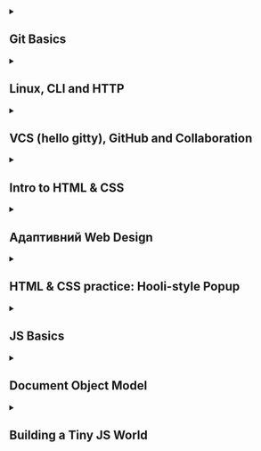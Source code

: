 <!-- <h3><a href="https://luckydnepr.github.io/kottans-frontend/" target="_blank">Мои конспекты можно посмотреть здесь</a></h3> -->
<details>
<summary><h2>Git Basics</h2></summary>
  <details>
  <summary><h3>Мои впечатления О_о</h3></summary>
    <options>
      <ul><h3>Introduction to Git and GitHub & learngitbranching.js.org</h3>
        <h5>Новое для меня...</h5>
        <ul>
          <li>Операции по перемещению веток на определенные коммиты</li>
          <li>Операции копирования коммитов</li>
          <li>Операции слияния коммитов</li>
        </ul>
        <h5>Удивило меня...</h5>
        <ul>
          <li>Методика обращения коммитов (через создание "обратного" коммита</li>
        </ul>
        <h5>Буду использовать...</h5>
        <ul>
          <li>Отмена коммитов</li>
          <li>Операции с ветками</li>
        </ul>
      </ul>
    </options>
  </details>
  <details>
  <summary><h3>Скриншоты прохождения</h3></summary>
      <img src="https://github.com/LuckyDnepr/kottans-frontend/blob/main/task_git_basics/Git-basics-shot_01.png" alt="Introduction to Git and GitHub">
      <img src="https://github.com/LuckyDnepr/kottans-frontend/blob/main/task_git_basics/Git-basics-shot_02.png" alt="Introduction to Git and GitHub">
      <img src="https://github.com/LuckyDnepr/kottans-frontend/blob/main/task_git_basics/learngitbranching.js.org-shot_01.png">
      <img src="https://github.com/LuckyDnepr/kottans-frontend/blob/main/task_git_basics/learngitbranching.js.org-shot_02.png">
   </details>
</details>

<details>
<summary><h2>Linux, CLI and HTTP</h2></summary>
  <details>
  <summary><h3>Мои впечатления О_о</h3></summary>
    <options>
      <ul><h3>Linux, Command Line</h3>
        <h5>Новое для меня...</h5>
        <ul>
          <li>Операторы lpr, lpq, lprm, finger, df, ps aux</li>
        </ul>
        <h5>Удивило меня...</h5>
        <ul>
          <li>Специфика применения оператора "cat"</li>
        </ul>
        <h5>Буду использовать...</h5>
        <ul>
          <li>Думаю пригодятся почти все команды из курса</li>
        </ul>
      </ul>
      <ul><h3>HTTP</h3>
        <h5>Новое для меня...</h5>
        <ul>
          <li>Некоторые аспекты работы HTTP и HTTPS</li>
          <li>Большой объем информации по заголовкам, запросам и сообщениям. Сложно переварить сразу.
          Думаю при работе станет понятно, что и куда. Схоронил в конспекты :).</li>
        </ul>
        <h5>Удивило меня...</h5>
        <ul>
          <li>Специфическая манера изложения материала (очень техническая). Но при медленном прочтении
          и параллельном пользовании Google - не все так страшно, хотя отсутствие полного владения
          всей терминологией усложняет восприятие.</li>
        </ul>
        <h5>Буду использовать...</h5>
        <ul>
          <li>В той или иной степени пригодится вся информация. Законспектировал.</li>
        </ul>
      </ul>
    </options>
  </details>

  <details>
  <summary><h3>Скриншоты прохождения</h3></summary>
      <img src="https://github.com/LuckyDnepr/kottans-frontend/blob/main/task_linux_cli/Linux_CLI_and_HTTP-linux01.png" alt="Linux_CLI_and_HTTP">
      <img src="https://github.com/LuckyDnepr/kottans-frontend/blob/main/task_linux_cli/Linux_CLI_and_HTTP-linux02.png" alt="Linux_CLI_and_HTTP">
      <img src="https://github.com/LuckyDnepr/kottans-frontend/blob/main/task_linux_cli/Linux_CLI_and_HTTP-linux03.png" alt="Linux_CLI_and_HTTP">
      <img src="https://github.com/LuckyDnepr/kottans-frontend/blob/main/task_linux_cli/Linux_CLI_and_HTTP-linux04.png" alt="Linux_CLI_and_HTTP">
   </details>
</details>

<details>
<summary><h2>VCS (hello gitty), GitHub and Collaboration</h2></summary>
  <details>
  <summary><h3>Мои впечатления О_о</h3></summary>
    <options>
      <ul><h3>VCS (hello gitty), GitHub and Collaboration</h3>
        <h5>Новое для меня...</h5>
        <ul>
          <li>Практически вся информация данного курса</li>
          <li>Прохождение на learngitbranching.js.org раздела "Удаленные репозитории" далось нелегко и многие задачи до конца не отложились в памяти, но думаю, что это придет при непосредственном использовании под присмотром ментора</li>
        </ul>
        <h5>Удивило меня...</h5>
        <ul>
          <li>Возможность закрывать задачи на GitHub через Commit`ы</li>
        </ul>
        <h5>Буду использовать...</h5>
        <ul>
          <li>Думаю, что при командной работе над проектом большая часть из этого материала так или иначе будет использоваться</li>
        </ul>
      </ul>
    </options>
  </details>
  <details>
  <summary><h3>Скриншоты прохождения</h3></summary>
      <img src="https://github.com/LuckyDnepr/kottans-frontend/blob/main/task_git_collaboration/Collaboration_01.png" alt="Collaboration">
      <img src="https://github.com/LuckyDnepr/kottans-frontend/blob/main/task_git_collaboration/WorkingWithRemotes_01.png" alt="Working with remotes">
   </details>
</details>

<details>
<summary><h2>Intro to HTML & CSS</h2></summary>
  <details>
  <summary><h3>Мои впечатления О_о</h3></summary>
    <options>
      <ul><h3>HTML</h3>
        <h5>Новое для меня...</h5>
        <ul>
          <li>Учитывая мое предварительное знакомство с HTML - ничего нового</li>
        </ul>
        <h5>Буду использовать...</h5>
        <ul>
          <li>HTML во Frontend? Вы серьезно? :)</li>
        </ul>
      </ul>
      <ul><h3>CSS</h3>
        <h5>Новое для меня...</h5>
        <ul>
          <li>Добавление скачанных шрифтов в .css через @font-face</li>
        </ul>
        <h5>Буду использовать...</h5>
        <ul>
          <li>CSS в HTML который во Frontend? Откуда ему там взяться! :)</li>
        </ul>
      </ul>
    </options>
  </details>
  <details>
  <summary><h3>Скриншоты прохождения</h3></summary>
      <img src="https://github.com/LuckyDnepr/kottans-frontend/blob/main/task_html_css_intro/html_css_intro.png" alt="HTML and CSS intro">
   </details>
</details>

<details>
<summary><h2>Адаптивний Web Design</h2></summary>
  <details>
  <summary><h3>Мои впечатления О_о</h3></summary>
    <options>
      <ul><h3>HTML & CSS</h3>
        <h5>Новое для меня...</h5>
        <ul>
          <li>Встали на места многи вопросы по адаптации под разные дисплеи и устройства</li>
          <li>Знания по Grid и Flex</li>
        </ul>
        <h5>Буду использовать...</h5>
        <ul>
          <li>Grid Layout</li>
          <li>Flex Box</li>
          <li>Адаптация под устройства</li>
        </ul>
      </ul>
    </options>
  </details>
  <details>
  <summary><h3>Скриншоты прохождения</h3></summary>
      <img src="https://github.com/LuckyDnepr/kottans-frontend/blob/main/task_responsive_web_design/resp-web-design-froggy-game.png" alt="Froggy Game">
      <img src="https://github.com/LuckyDnepr/kottans-frontend/blob/main/task_responsive_web_design/resp-web-design-grid-garden-game.png" alt="Grid Garden">
   </details>
</details>

<details>
<summary><h2>HTML & CSS practice: Hooli-style Popup</h2></summary>
<p>Хочу сказать отдельное спасибо @AnnaStoyano и @A-Ostrovnyy за терпение при review данной работы.</p>
  <details>
  <summary><h3>Мои впечатления О_о</h3></summary>
    <options>
      <ul><h3>HTML & CSS practice: Hooli-style Popup</h3>
        <h5>Новое для меня...</h5>
        <ul>
          <li>Практическое применение знаний по HTML и CSS с нуля.</li>
          <li>Практическое применение flexbox и grid</li>
          <li>Некоторые вопросы аттрибутов для скринридеров, адаптивность под разные разрешения.</li>
          <li>Применение checkbox`в для динамики в меню.</li>
        </ul>
        <h5>Буду использовать...</h5>
        <ul>
          <li>flexbox и grid - очень понравилось.</li>
        </ul>
      </ul>
    </options>
  </details>
    <p>Посмотреть можно <a href="https://luckydnepr.github.io/Hooli-style-popup/">ЗДЕСЬ</a></p>
</details>

<details>
<summary><h2>JS Basics</h2></summary>
  <details>
  <summary><h3>Мои впечатления О_о</h3></summary>
    <options>
      <ul><h3>JS Basics</h3>
        <h5>Новое для меня...</h5>
        <ul>
          <li>Новое погружение в RegExp - хотя белых пятен еще много.</li>
          <li>Трансформация "каррирование". Пока не совсем понятны места для использования, но думаю с опытом придет.</li>
        </ul>
        <h5>Буду использовать...</h5>
        <ul>
          <li>Функциональное программирование</li>
          <li>Чистые функции для работы с массивами</li>
          <li>Функции высшего порядка</li>
        </ul>
      </ul>
    </options>
  </details>
  <details>
  <summary><h3>Скриншоты прохождения</h3></summary>
      <img src="https://github.com/LuckyDnepr/kottans-frontend/blob/main/task_js_basics/basic-js.png" alt="Basic JS">
      <img src="https://github.com/LuckyDnepr/kottans-frontend/blob/main/task_js_basics/es6.png" alt="ES6">
      <img src="https://github.com/LuckyDnepr/kottans-frontend/blob/main/task_js_basics/basic-data-structures.png" alt="Basic Data Structures">
      <img src="https://github.com/LuckyDnepr/kottans-frontend/blob/main/task_js_basics/basic-algorithm-scripting.png" alt="Basic Algorithm Scripting">
      <img src="https://github.com/LuckyDnepr/kottans-frontend/blob/main/task_js_basics/functional-programming.png" alt="Functional Programming">
      <img src="https://github.com/LuckyDnepr/kottans-frontend/blob/main/task_js_basics/intermediate-algorithm-scripting.png" alt="Intermediate Algorithm Scripting">
   </details>
</details>

<details>
<summary><h2>Document Object Model</h2></summary>
  <details>
  <summary><h3>Мои впечатления О_о</h3></summary>
    <options>
      <ul>
        <h5>Новое для меня...</h5>
        <ul>
          <li>Практическое использование HTML + CSS + JS на одной странице с нуля.</li>
          <li>Изменение контента на странице в ответ на действия пользователя без перезагрузки страницы.</li>
          <li>Реальное использование асинхронных функций async/await.</li>
        </ul>
        <h5>Буду использовать...</h5>
        <ul>
          <li>Async/await - асинхронность, которой не видно...</li>
          <li>Обработка Promises c сохранением полученных данных в переменную для дальнейшей работы.</li>
        </ul>
      </ul>
    </options>
  </details>
  <details>
  <summary><h3>Скриншоты прохождения</h3></summary>
        <img src="https://github.com/LuckyDnepr/kottans-frontend/blob/2caed5e57b9aa9535e8ab94bbcd418f2f8ef7bd1/task_js_dom/intermediate-algorithm-scripting-2.png" alt="Intermediate Algorithm Scripting">
        <img src="https://github.com/LuckyDnepr/kottans-frontend/blob/main/task_js_dom/DOM_Manipulation.png" alt="Document Object Model Manipulation">
   </details>
   <details>
    <summary><h3>Практическое задание</h3></summary>
    <h4>Посмотреть методы DOM Manipulation в действии можно <a href="https://luckydnepr.github.io/DOM-KottansFE/">ЗДЕСЬ</a></h4>
</details>
</details>

<details>
<summary><h2>Building a Tiny JS World</h2></summary>
<p>Выражаю благодарность @artem-trubin и @OleksiyRudenko за code review</p>  
<details>
  <summary><h3>Мои впечатления О_о</h3></summary>
    <options>
      <ul>
        <h5>Новое для меня...</h5>
        <ul>
          <li>Практическое использование .bind (да, я его тут использовал)</li>
          <li>Работа с объектами и их свойствами</li>
        </ul>
        <h5>Буду использовать...</h5>
        <ul>
          <li>Работа с объектами и их свойствами</li>
          <li>Функции для сбора информации об объекте</li>
        </ul>
      </ul>
    </options>
  </details>
  <details>
  <summary><h3>Код</h3></summary>
      <h4>Код можно посмотреть <a href="https://github.com/LuckyDnepr/kottans-frontend/blob/main/task_a_tiny_js_world/index.js">ЗДЕСЬ</a></h4>
   </details>
</details>
